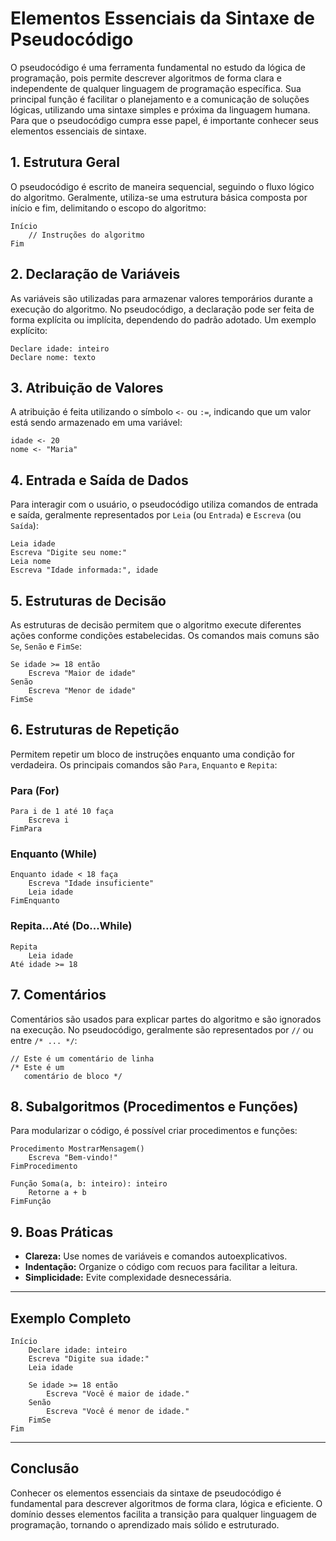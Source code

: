 # Elementos Essenciais da Sintaxe de Pseudocódigo

O pseudocódigo é uma ferramenta fundamental no estudo da lógica de programação, pois permite descrever algoritmos de forma clara e independente de qualquer linguagem de programação específica. Sua principal função é facilitar o planejamento e a comunicação de soluções lógicas, utilizando uma sintaxe simples e próxima da linguagem humana. Para que o pseudocódigo cumpra esse papel, é importante conhecer seus elementos essenciais de sintaxe.

## 1. Estrutura Geral

O pseudocódigo é escrito de maneira sequencial, seguindo o fluxo lógico do algoritmo. Geralmente, utiliza-se uma estrutura básica composta por início e fim, delimitando o escopo do algoritmo:

```plaintext
Início
    // Instruções do algoritmo
Fim
```

## 2. Declaração de Variáveis

As variáveis são utilizadas para armazenar valores temporários durante a execução do algoritmo. No pseudocódigo, a declaração pode ser feita de forma explícita ou implícita, dependendo do padrão adotado. Um exemplo explícito:

```plaintext
Declare idade: inteiro
Declare nome: texto
```

## 3. Atribuição de Valores

A atribuição é feita utilizando o símbolo `<-` ou `:=`, indicando que um valor está sendo armazenado em uma variável:

```plaintext
idade <- 20
nome <- "Maria"
```

## 4. Entrada e Saída de Dados

Para interagir com o usuário, o pseudocódigo utiliza comandos de entrada e saída, geralmente representados por `Leia` (ou `Entrada`) e `Escreva` (ou `Saída`):

```plaintext
Leia idade
Escreva "Digite seu nome:"
Leia nome
Escreva "Idade informada:", idade
```

## 5. Estruturas de Decisão

As estruturas de decisão permitem que o algoritmo execute diferentes ações conforme condições estabelecidas. Os comandos mais comuns são `Se`, `Senão` e `FimSe`:

```plaintext
Se idade >= 18 então
    Escreva "Maior de idade"
Senão
    Escreva "Menor de idade"
FimSe
```

## 6. Estruturas de Repetição

Permitem repetir um bloco de instruções enquanto uma condição for verdadeira. Os principais comandos são `Para`, `Enquanto` e `Repita`:

### Para (For)

```plaintext
Para i de 1 até 10 faça
    Escreva i
FimPara
```

### Enquanto (While)

```plaintext
Enquanto idade < 18 faça
    Escreva "Idade insuficiente"
    Leia idade
FimEnquanto
```

### Repita...Até (Do...While)

```plaintext
Repita
    Leia idade
Até idade >= 18
```

## 7. Comentários

Comentários são usados para explicar partes do algoritmo e são ignorados na execução. No pseudocódigo, geralmente são representados por `//` ou entre `/* ... */`:

```plaintext
// Este é um comentário de linha
/* Este é um
   comentário de bloco */
```

## 8. Subalgoritmos (Procedimentos e Funções)

Para modularizar o código, é possível criar procedimentos e funções:

```plaintext
Procedimento MostrarMensagem()
    Escreva "Bem-vindo!"
FimProcedimento

Função Soma(a, b: inteiro): inteiro
    Retorne a + b
FimFunção
```

## 9. Boas Práticas

- **Clareza:** Use nomes de variáveis e comandos autoexplicativos.
- **Indentação:** Organize o código com recuos para facilitar a leitura.
- **Simplicidade:** Evite complexidade desnecessária.

---

## Exemplo Completo

```plaintext
Início
    Declare idade: inteiro
    Escreva "Digite sua idade:"
    Leia idade

    Se idade >= 18 então
        Escreva "Você é maior de idade."
    Senão
        Escreva "Você é menor de idade."
    FimSe
Fim
```

---

## Conclusão

Conhecer os elementos essenciais da sintaxe de pseudocódigo é fundamental para descrever algoritmos de forma clara, lógica e eficiente. O domínio desses elementos facilita a transição para qualquer linguagem de programação, tornando o aprendizado mais sólido e estruturado.